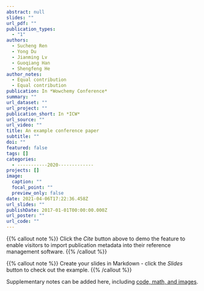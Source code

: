 ```yaml
---
abstract: null
slides: ""
url_pdf: ""
publication_types:
  - "1"
authors:
  - Sucheng Ren
  - Yong Du
  - Jianming Lv
  - Guoqiang Han
  - Shengfeng He
author_notes:
  - Equal contribution
  - Equal contribution
publication: In *Wowchemy Conference*
summary: ""
url_dataset: ""
url_project: ""
publication_short: In *ICW*
url_source: ""
url_video: ""
title: An example conference paper
subtitle: ""
doi: ""
featured: false
tags: []
categories:
  - -----------2020-------------
projects: []
image:
  caption: ""
  focal_point: ""
  preview_only: false
date: 2021-04-06T17:22:36.458Z
url_slides: ""
publishDate: 2017-01-01T00:00:00.000Z
url_poster: ""
url_code: ""
---
```

{{% callout note %}}
Click the *Cite* button above to demo the feature to enable visitors to import publication metadata into their reference management software.
{{% /callout %}}

{{% callout note %}}
Create your slides in Markdown - click the *Slides* button to check out the example.
{{% /callout %}}

Supplementary notes can be added here, including [code, math, and images](https://wowchemy.com/docs/writing-markdown-latex/).